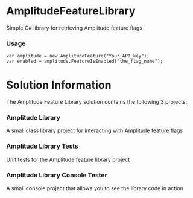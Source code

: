 # AmplitudeFeatureLibrary
Simple C# library for retrieving Amplitude feature flags

### Usage
```
var amplitude = new AmplitudeFeature("Your_API_key");
var enabled = amplitude.FeatureIsEnabled("the_flag_name");
```

# Solution Information
The Amplitude Feature Library solution contains the following 3 projects:

### Amplitude Library
A small class library project for interacting with Amplitude feature flags
### Amplitude Library Tests
Unit tests for the Amplitude feature library project
### Amplitude Library Console Tester
A small console project that allows you to see the library code in action
